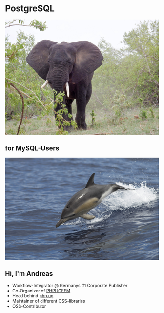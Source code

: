 



# PostgreSQL

![Postgres](../base/img/24153891545_7791c9f7bc_k.jpg)



## for MySQL-Users

![MySQL](../base/img/15859977978_8a97c34e48_k.jpg)




## Hi, I'm Andreas

* Workflow-Integrator @ Germanys #1 Corporate Publisher
* Co-Organizer of [PHPUGFFM](http://phpugffm.de)
* Head behind [php.ug](https://php.ug)
* Maintainer of different OSS-libraries
* OSS-Contributor


